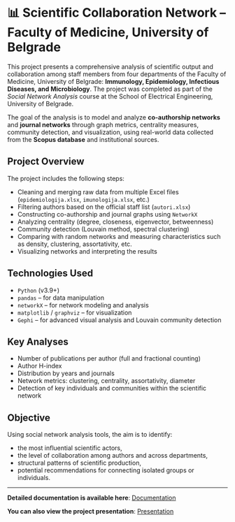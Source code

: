 # 📊 Scientific Collaboration Network – Faculty of Medicine, University of Belgrade

This project presents a comprehensive analysis of scientific output and collaboration among staff members from four departments of the Faculty of Medicine, University of Belgrade: **Immunology, Epidemiology, Infectious Diseases, and Microbiology**. The project was completed as part of the *Social Network Analysis* course at the School of Electrical Engineering, University of Belgrade.

The goal of the analysis is to model and analyze **co-authorship networks** and **journal networks** through graph metrics, centrality measures, community detection, and visualization, using real-world data collected from the **Scopus database** and institutional sources.

## Project Overview

The project includes the following steps:
- Cleaning and merging raw data from multiple Excel files (`epidemiologija.xlsx`, `imunologija.xlsx`, etc.)
- Filtering authors based on the official staff list (`autori.xlsx`)
- Constructing co-authorship and journal graphs using `NetworkX`
- Analyzing centrality (degree, closeness, eigenvector, betweenness)
- Community detection (Louvain method, spectral clustering)
- Comparing with random networks and measuring characteristics such as density, clustering, assortativity, etc.
- Visualizing networks and interpreting the results

## Technologies Used

- `Python` (v3.9+)
- `pandas` – for data manipulation
- `networkX` – for network modeling and analysis
- `matplotlib` / `graphviz` – for visualization
- `Gephi` – for advanced visual analysis and Louvain community detection

## Key Analyses

- Number of publications per author (full and fractional counting)
- Author H-index
- Distribution by years and journals
- Network metrics: clustering, centrality, assortativity, diameter
- Detection of key individuals and communities within the scientific network

## Objective

Using social network analysis tools, the aim is to identify:
- the most influential scientific actors,
- the level of collaboration among authors and across departments,
- structural patterns of scientific production,
- potential recommendations for connecting isolated groups or individuals.

---

**Detailed documentation is available here**: [Documentation](docs/Documentation.md)

**You can also view the project presentation**: [Presentation](docs/Presentation.pdf)
